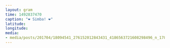 ```yaml
---
layout: gram
time: 1492837470
caption: "❤️ Simba! ❤️"
latitude: 
longitude: 
media:
- media/posts/201704/18094541_276152012843431_4186563721608298496_n_17878138924056098.jpg
---
```

